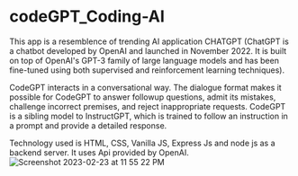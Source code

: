 # codeGPT_Coding-AI
This app is a resemblence of trending AI application CHATGPT (ChatGPT is a chatbot developed by OpenAI and launched in November 2022. It is built on top of OpenAI's GPT-3 family of large language models and has been fine-tuned using both supervised and reinforcement learning techniques).

CodeGPT interacts in a conversational way. The dialogue format makes it possible for CodeGPT to answer followup questions, admit its mistakes, challenge incorrect premises, and reject inappropriate requests. CodeGPT is a sibling model to InstructGPT, which is trained to follow an instruction in a prompt and provide a detailed response.

Technology used is HTML, CSS, Vanilla JS, Express Js and node js as a backend server.
It uses Api provided by OpenAI. 
![Screenshot 2023-02-23 at 11 55 22 PM](https://user-images.githubusercontent.com/85367888/221146468-f08d49a0-fee0-492e-a30f-ea02baf7e586.png)
